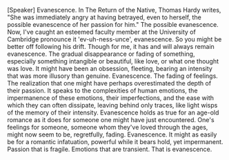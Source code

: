 [Speaker] Evanescence. In The Return of the Native, Thomas Hardy writes, "She was immediately angry at having betrayed, even to herself, the possible evanescence of her passion for him." The possible evanescence. Now, I've caught an esteemed faculty member at the University of Cambridge pronounce it 'ev-uh-ness-unce', evanescence. So you might be better off following his drift. Though for me, it has and will always remain evanescence. The gradual disappearance or fading of something, especially something intangible or beautiful, like love, or what one thought was love. It might have been an obsession, fleeting, bearing an intensity that was more illusory than genuine. Evanescence. The fading of feelings. The realization that one might have perhaps overestimated the depth of their passion. It speaks to the complexities of human emotions, the impermanence of these emotions, their imperfections, and the ease with which they can often dissipate, leaving behind only traces, like light wisps of the memory of their intensity. Evanescence holds as true for an age-old romance as it does for someone one might have just encountered. One's feelings for someone, someone whom they've loved through the ages, might now seem to be, regretfully, fading. Evanescence. It might as easily be for a romantic infatuation, powerful while it bears hold, yet impermanent. Passion that is fragile. Emotions that are transient. That is evanescence.
